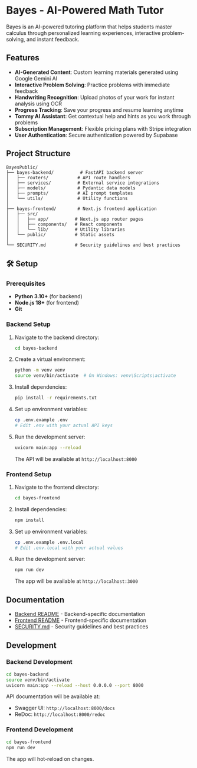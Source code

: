 # Bayes - AI-Powered Math Tutor

Bayes is an AI-powered tutoring platform that helps students master calculus through personalized learning experiences, interactive problem-solving, and instant feedback.

## Features

- **AI-Generated Content**: Custom learning materials generated using Google Gemini AI
- **Interactive Problem Solving**: Practice problems with immediate feedback
- **Handwriting Recognition**: Upload photos of your work for instant analysis using OCR
- **Progress Tracking**: Save your progress and resume learning anytime
- **Tommy AI Assistant**: Get contextual help and hints as you work through problems
- **Subscription Management**: Flexible pricing plans with Stripe integration
- **User Authentication**: Secure authentication powered by Supabase

## Project Structure

```
BayesPublic/
├── bayes-backend/          # FastAPI backend server
│   ├── routers/           # API route handlers
│   ├── services/          # External service integrations
│   ├── models/            # Pydantic data models
│   ├── prompts/           # AI prompt templates
│   └── utils/             # Utility functions
│
├── bayes-frontend/        # Next.js frontend application
│   ├── src/
│   │   ├── app/          # Next.js app router pages
│   │   ├── components/   # React components
│   │   └── lib/          # Utility libraries
│   └── public/           # Static assets
│
└── SECURITY.md           # Security guidelines and best practices
```

## 🛠️ Setup

### Prerequisites

- **Python 3.10+** (for backend)
- **Node.js 18+** (for frontend)
- **Git**

### Backend Setup

1. Navigate to the backend directory:

   ```bash
   cd bayes-backend
   ```

2. Create a virtual environment:

   ```bash
   python -m venv venv
   source venv/bin/activate  # On Windows: venv\Scripts\activate
   ```

3. Install dependencies:

   ```bash
   pip install -r requirements.txt
   ```

4. Set up environment variables:

   ```bash
   cp .env.example .env
   # Edit .env with your actual API keys
   ```

5. Run the development server:

   ```bash
   uvicorn main:app --reload
   ```

   The API will be available at `http://localhost:8000`

### Frontend Setup

1. Navigate to the frontend directory:

   ```bash
   cd bayes-frontend
   ```

2. Install dependencies:

   ```bash
   npm install
   ```

3. Set up environment variables:

   ```bash
   cp .env.example .env.local
   # Edit .env.local with your actual values
   ```

4. Run the development server:

   ```bash
   npm run dev
   ```

   The app will be available at `http://localhost:3000`

## Documentation

- [Backend README](./bayes-backend/README.md) - Backend-specific documentation
- [Frontend README](./bayes-frontend/README.md) - Frontend-specific documentation
- [SECURITY.md](./SECURITY.md) - Security guidelines and best practices

## Development

### Backend Development

```bash
cd bayes-backend
source venv/bin/activate
uvicorn main:app --reload --host 0.0.0.0 --port 8000
```

API documentation will be available at:

- Swagger UI: `http://localhost:8000/docs`
- ReDoc: `http://localhost:8000/redoc`

### Frontend Development

```bash
cd bayes-frontend
npm run dev
```

The app will hot-reload on changes.
